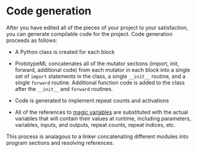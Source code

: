 # Code generation

After you have edited all of the pieces of your project to your satisfaction, you can generate compilable code
for the project.  Code generation proceeds as follows:

* A Python class is created for each block

* PrototypeML concatenates all of the mutator sections (import, init, forward, additional code) from each
  mutator in each block into a single set of `import` statements in the class, a single `__init__` routine,
  and a single `forward` routine. Additional function code is added to the class after the `__init__` and
  `forward` routines.

* Code is generated to implement repeat counts and activations

* All of the references to [magic variables](models.md#magic-variables) are substituted with the actual
  variables that will contain their values at runtime, including parameters, variables, inputs, and outputs,
  repeat counts, repeat indices, etc.

This process is analagous to a linker concatenating different modules into program sections and resolving
references.
